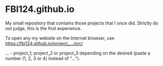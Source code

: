 # FBI124.github.io
My small repository that contains those projects that I once did. Strictly do not judge, this is the first experience.
 
To open any my website on the Internet browser, use https://fbi124.github.io/project_…/src/

… - project_1; project_2 or project_3 depending on the desired (paste a number (1, 2, 3 or 4) instead of "...").

